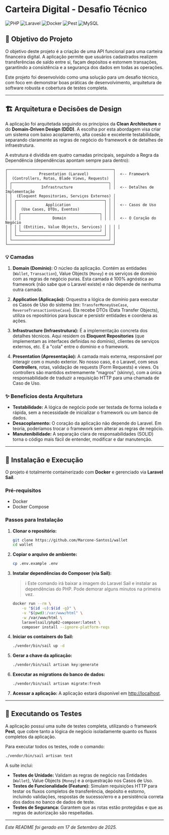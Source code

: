 # Carteira Digital - Desafio Técnico

![PHP](https://img.shields.io/badge/PHP-8.2-777BB4?style=for-the-badge&logo=php)
![Laravel](https://img.shields.io/badge/Laravel-11-FF2D20?style=for-the-badge&logo=laravel)
![Docker](https://img.shields.io/badge/Docker-20.10-2496ED?style=for-the-badge&logo=docker)
![Pest](https://img.shields.io/badge/Pest-2.34-F05340?style=for-the-badge&logo=pest)
![MySQL](https://img.shields.io/badge/MySQL-8.0-4479A1?style=for-the-badge&logo=mysql)

## 🎯 Objetivo do Projeto

O objetivo deste projeto é a criação de uma API funcional para uma carteira financeira digital. A aplicação permite que usuários cadastrados realizem transferências de saldo entre si, façam depósitos e estornem transações, garantindo a consistência e a segurança dos dados em todas as operações.

Este projeto foi desenvolvido como uma solução para um desafio técnico, com foco em demonstrar boas práticas de desenvolvimento, arquitetura de software robusta e cobertura de testes completa.

---

## 🏗️ Arquitetura e Decisões de Design

A aplicação foi arquitetada seguindo os princípios da **Clean Architecture** e do **Domain-Driven Design (DDD)**. A escolha por esta abordagem visa criar um sistema com baixo acoplamento, alta coesão e excelente testabilidade, separando claramente as regras de negócio do framework e de detalhes de infraestrutura.

A estrutura é dividida em quatro camadas principais, seguindo a Regra da Dependência (dependências apontam sempre para dentro):

```
┌───────────────────────────────────────────────┐
│              Presentation (Laravel)           │  <-- Framework
│  (Controllers, Rotas, Blade Views, Requests)  │
│ ┌───────────────────────────────────────────┐ │
│ │             Infrastructure                │ │  <-- Detalhes de Implementação
│ │  (Eloquent Repositories, Serviços Externos) │
│ │ ┌───────────────────────────────────────┐ │ │
│ │ │             Application               │ │ │  <-- Casos de Uso
│ │ │  (Use Cases, DTOs, Eventos)           │ │ │
│ │ │ ┌───────────────────────────────────┐ │ │ │
│ │ │ │              Domain               │ │ │ │  <-- O Coração do Negócio
│ │ │ │ (Entities, Value Objects, Services) │ │ │ │
│ │ │ └───────────────────────────────────┘ │ │ │
│ │ └───────────────────────────────────────┘ │ │
│ └───────────────────────────────────────────┘ │
└───────────────────────────────────────────────┘
```

### 💡 Camadas

1.  **Domain (Domínio):** O núcleo da aplicação. Contém as entidades (`Wallet`, `Transaction`), Value Objects (`Money`) e os serviços de domínio com as regras de negócio puras. Esta camada é 100% agnóstica ao framework (não sabe que o Laravel existe) e não depende de nenhuma outra camada.

2.  **Application (Aplicação):** Orquestra a lógica de domínio para executar os Casos de Uso do sistema (ex: `TransferMoneyUseCase`, `ReverseTransactionUseCase`). Ela recebe DTOs (Data Transfer Objects), utiliza os repositórios para buscar e persistir entidades e coordena as ações.

3.  **Infrastructure (Infraestrutura):** É a implementação concreta dos detalhes técnicos. Aqui residem os **Eloquent Repositories** (que implementam as interfaces definidas no domínio), clientes de serviços externos, etc. É a "cola" entre o domínio e o framework.

4.  **Presentation (Apresentação):** A camada mais externa, responsável por interagir com o mundo exterior. No nosso caso, é o Laravel, com seus **Controllers**, rotas, validação de requests (Form Requests) e views. Os controllers são mantidos extremamente "magros" (skinny), com a única responsabilidade de traduzir a requisição HTTP para uma chamada de Caso de Uso.

### ✨ Benefícios desta Arquitetura

* **Testabilidade:** A lógica de negócio pode ser testada de forma isolada e rápida, sem a necessidade de inicializar o framework ou um banco de dados.
* **Desacoplamento:** O coração da aplicação não depende do Laravel. Em teoria, poderíamos trocar o framework sem alterar as regras de negócio.
* **Manutenibilidade:** A separação clara de responsabilidades (SOLID) torna o código mais fácil de entender, modificar e dar manutenção.

---

## 🚀 Instalação e Execução

O projeto é totalmente containerizado com **Docker** e gerenciado via **Laravel Sail**.

### Pré-requisitos

* Docker
* Docker Compose

### Passos para Instalação

1.  **Clonar o repositório:**
    ```bash
    git clone https://github.com/Marcone-Santos1/wallet
    cd wallet
    ```

2.  **Copiar o arquivo de ambiente:**
    ```bash
    cp .env.example .env
    ```

3.  **Instalar dependências do Composer (via Sail):**
    > ℹ️ Este comando irá baixar a imagem do Laravel Sail e instalar as dependências do PHP. Pode demorar alguns minutos na primeira vez.
    ```bash
    docker run --rm \
        -u "$(id -u):$(id -g)" \
        -v "$(pwd):/var/www/html" \
        -w /var/www/html \
        laravelsail/php82-composer:latest \
        composer install --ignore-platform-reqs
    ```

4.  **Iniciar os containers do Sail:**
    ```bash
    ./vendor/bin/sail up -d
    ```

5.  **Gerar a chave da aplicação:**
    ```bash
    ./vendor/bin/sail artisan key:generate
    ```

6.  **Executar as migrations do banco de dados:**
    ```bash
    ./vendor/bin/sail artisan migrate:fresh
    ```

7.  **Acessar a aplicação:**
    A aplicação estará disponível em [http://localhost](http://localhost).

---

## 🧪 Executando os Testes

A aplicação possui uma suíte de testes completa, utilizando o framework **Pest**, que cobre tanto a lógica de negócio isoladamente quanto os fluxos completos da aplicação.

Para executar todos os testes, rode o comando:

```bash
./vendor/bin/sail artisan test
```

A suíte inclui:
* **Testes de Unidade:** Validam as regras de negócio nas Entidades (`Wallet`), Value Objects (`Money`) e a orquestração nos Casos de Uso.
* **Testes de Funcionalidade (Feature):** Simulam requisições HTTP para testar os fluxos completos de transferência, depósito e estorno, incluindo validações, respostas de sucesso/erro e a persistência correta dos dados no banco de dados de teste.
* **Testes de Segurança:** Garantem que as rotas estão protegidas e que as regras de autorização são respeitadas.

---
*Este README foi gerado em 17 de Setembro de 2025.*
